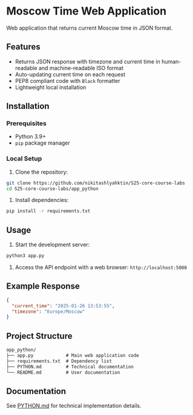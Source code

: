 # Moscow Time Web Application

Web application that returns current Moscow time in JSON format.

## Features

- Returns JSON response with timezone and current time in human-readable and machine-readable ISO format
- Auto-updating current time on each request
- PEP8 compliant code with `Black` formatter
- Lightweight local installation

## Installation

### Prerequisites

- Python 3.9+
- `pip` package manager

### Local Setup

1. Clone the repository:

```bash
git clone https://github.com/nikitashlyahktin/S25-core-course-labs
cd S25-core-course-labs/app_python
```

1. Install dependencies:

```bash
pip install -r requirements.txt
```

## Usage

1. Start the development server:

```bash
python3 app.py
```

1. Access the API endpoint with a web browser: `http://localhost:5000`

## Example Response

```json
{
  "current_time": "2025-01-26 13:53:55",
  "timezone": "Europe/Moscow"
}
```

## Project Structure

```txt
app_python/
├── app.py            # Main web application code
├── requirements.txt  # Dependency list
├── PYTHON.md         # Technical documentation
└── README.md         # User documentation
```

## Documentation

See [PYTHON.md](PYTHON.md) for technical implementation details.
